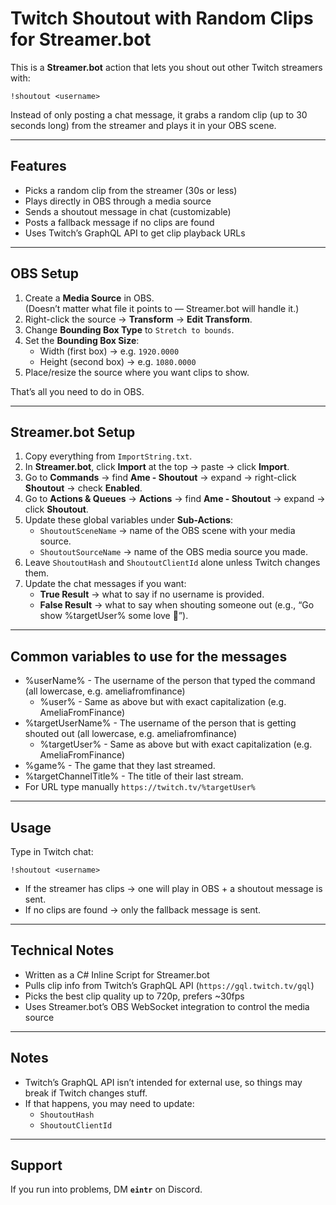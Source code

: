 # Twitch Shoutout with Random Clips for Streamer.bot

This is a **Streamer.bot** action that lets you shout out other Twitch streamers with:

`!shoutout <username>`

Instead of only posting a chat message, it grabs a random clip (up to 30 seconds long) from the streamer and plays it in your OBS scene.

---

## Features
- Picks a random clip from the streamer (30s or less)
- Plays directly in OBS through a media source
- Sends a shoutout message in chat (customizable)
- Posts a fallback message if no clips are found
- Uses Twitch’s GraphQL API to get clip playback URLs

---

## OBS Setup

1. Create a **Media Source** in OBS.  
   (Doesn’t matter what file it points to — Streamer.bot will handle it.)
2. Right-click the source → **Transform** → **Edit Transform**.
3. Change **Bounding Box Type** to `Stretch to bounds`.
4. Set the **Bounding Box Size**:
   - Width (first box) → e.g. `1920.0000`  
   - Height (second box) → e.g. `1080.0000`
5. Place/resize the source where you want clips to show.

That’s all you need to do in OBS.

---

## Streamer.bot Setup

1. Copy everything from `ImportString.txt`.
2. In **Streamer.bot**, click **Import** at the top → paste → click **Import**.
3. Go to **Commands** → find **Ame - Shoutout** → expand → right-click **Shoutout** → check **Enabled**.
4. Go to **Actions & Queues** → **Actions** → find **Ame - Shoutout** → expand → click **Shoutout**.
5. Update these global variables under **Sub-Actions**:
   - `ShoutoutSceneName` → name of the OBS scene with your media source.
   - `ShoutoutSourceName` → name of the OBS media source you made.
6. Leave `ShoutoutHash` and `ShoutoutClientId` alone unless Twitch changes them.
7. Update the chat messages if you want:
   - **True Result** → what to say if no username is provided.  
   - **False Result** → what to say when shouting someone out (e.g., “Go show %targetUser% some love 💜”).

---

## Common variables to use for the messages

- %userName% - The username of the person that typed the command (all lowercase, e.g. ameliafromfinance)
  - %user% - Same as above but with exact capitalization (e.g. AmeliaFromFinance)
- %targetUserName% - The username of the person that is getting shouted out (all lowercase, e.g. ameliafromfinance)
  - %targetUser% - Same as above but with exact capitalization (e.g. AmeliaFromFinance)
- %game% - The game that they last streamed.
- %targetChannelTitle% - The title of their last stream.
- For URL type manually `https://twitch.tv/%targetUser%`

---

## Usage

Type in Twitch chat:

`!shoutout <username>`

- If the streamer has clips → one will play in OBS + a shoutout message is sent.  
- If no clips are found → only the fallback message is sent.

---

## Technical Notes

- Written as a C# Inline Script for Streamer.bot
- Pulls clip info from Twitch’s GraphQL API (`https://gql.twitch.tv/gql`)
- Picks the best clip quality up to 720p, prefers ~30fps
- Uses Streamer.bot’s OBS WebSocket integration to control the media source

---

## Notes

- Twitch’s GraphQL API isn’t intended for external use, so things may break if Twitch changes stuff.
- If that happens, you may need to update:
  - `ShoutoutHash`
  - `ShoutoutClientId`

---

## Support

If you run into problems, DM **`eintr`** on Discord.
